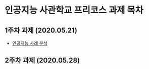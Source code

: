 # 인공지능 사관학교 프리코스 과제 목차

## 1주차 과제 (2020.05.21)
  * [인공지능 사례 분석](1주차과제.ipynb)

## 2주차 과제 (2020.05.28)

